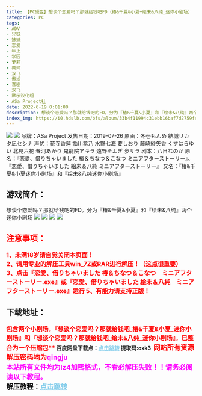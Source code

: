 ```yaml
---
title: 【PC硬盘】想谈个恋爱吗？那就给钱吧FD（椿&千夏&小夏+绘未&八纯_迷你小剧场）
categories: PC
tags:
- ADV
- 兄妹
- 妹妹
- 恋爱
- 年上
- 学园
- 萝莉
- 教师
- 双飞
- 傲娇
- 喜剧
- 双飞
- 默示汉化组
- ASa Project社
date: 2022-6-19 0:01:00
description: 想谈个恋爱吗？那就给钱吧的FD。分为『椿&千夏&小夏』和『绘未&八纯』两个迷你小剧场
index_img: https://i0.hdslb.com/bfs/album/33b4f11994c31ebb16baf7d2759fe63a3adc7472.webp
---
```

![](https://i0.hdslb.com/bfs/album/33b4f11994c31ebb16baf7d2759fe63a3adc7472.webp)
![](https://img.acgus.top/i/helloimg/ZdlOZD.webp)
品牌：ASa Project
发售日期：2019-07-26
原画：冬壱もんめ 結城リカ 夕凪セシナ
声优：花寺香蓮 飴川紫乃 水野七海 要しおり 藤崎紗矢香 くすはらゆい 北見六花 春河あかり 鬼龍院アキラ 遠野そよぎ 歩サラ
剧本：八日なのか
原名：『恋愛、借りちゃいました 椿＆ちなつ＆こなつ ミニアフターストーリー』、『恋愛、借りちゃいました 絵未＆八純 ミニアフターストーリー』
又名：『椿&千夏&小夏迷你小剧场』和『绘未&八纯迷你小剧场』

## 游戏简介：
想谈个恋爱吗？那就给钱吧的FD。分为『椿&千夏&小夏』和『绘未&八纯』两个迷你小剧场
![](https://i0.hdslb.com/bfs/album/0e5c0cb6cc5f8064c5fa3b7be826bbcd8cae0a56.webp)
![](https://i0.hdslb.com/bfs/album/baaafe425b520b0cc2555f2f232b02b25b7bf0f7.webp)
![](https://img.acgus.top/i/helloimg/ZdldpC.webp)
![](https://img.acgus.top/i/helloimg/ZdlvyQ.webp)





## <font color=#FF0000 >注意事项：</font>
<font color=#FF0000 size=3><b>1、未满18岁请自觉关闭本页面！  
2、请用专业的解压工具win_7Z或RAR进行解压！（这点很重要）           
3、点击『恋愛、借りちゃいました 椿＆ちなつ＆こなつ　ミニアフターストーリー.exe』或『恋愛、借りちゃいました 絵未＆八純　ミニアフターストーリー.exe』运行
5、有能力请支持正版！</b></font>

## 下载地址：
<font color=#FF0000 size=3><b>包含两个小剧场，『想谈个恋爱吗？那就给钱吧_椿&千夏&小夏_迷你小剧场』和『想谈个恋爱吗？那就给钱吧_绘未&八纯_迷你小剧场』，已整合为一个压缩包**</font>
<b>百度网盘下载点：</b><a href="https://pan.baidu.com/s/1fIzOFFQ0zXW2f3jDMZDJlA?pwd=oxk3" style="color: #87CEEB;"><b>点击跳转</b></a> 提取码:oxk3
<a style="padding: 0" href="https://post.qingju.org/AD/"><img style="max-width:100%" src="https://img.acgus.top/i/2024/07/478f689b8021d8d499ab43d21acf137a.gif" alt=""></a>
<b><font color=#FF0000 size=4>网站所有资源解压密码均为</b></font><b><font color=#FF00FF size=4>qingju</font><font color=#FF0000 ></font></b><br><b><font color=#FF00FF size=4>本站所有文件均为lz4加密格式，不看必解压失败！！请务必阅读以下教程。</b></font><br><b><font color=#000 size=4>解压教程：</b><a href="https://post.qingju.org/tutorial/000/" style="color: #87CEEB;"><b>点击跳转</b></a>